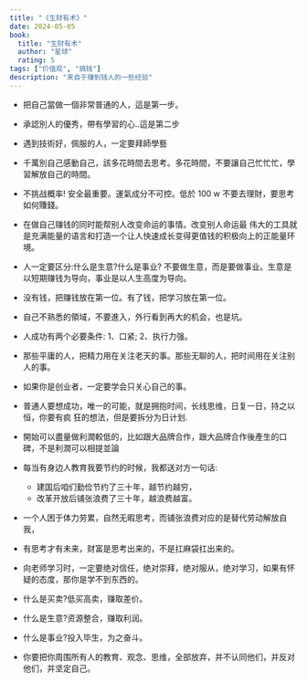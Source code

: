 ```yaml
---
title: "《生财有术》"
date: 2024-05-05
book:
  title: "生财有术"
  author: "星球"
  rating: 5
tags: ["价值观", "搞钱"]
description: "来自于赚到钱人的一些经验"
---
```


- 把自己當做一個非常普通的人，這是第一步。
- 承認別人的優秀，帶有學習的心..這是第二步 

- 遇到技術好，佩服的人，一定要拜師學藝

- 千萬別自己感動自己，該多花時間去思考。多花時間，不要讓自己忙忙忙，學習解放自己的時間。

- 不挑战概率! 安全最重要。運氣成分不可控。低於 100 w 不要去理財，要思考如何賺錢。

- 在做自己赚钱的同时能帮别人改变命运的事情。改变别人命运最 伟大的工具就是充满能量的语言和打造一个让人快速成长变得更值钱的积极向上的正能量环境。

- 人一定要区分:什么是生意?什么是事业? 不要做生意，而是要做事业。生意是以短期赚钱为导向，事业是以人生高度为导向。

- 没有钱，把赚钱放在第一位。有了钱，把学习放在第一位。

- 自己不熟悉的領域，不要進入，外行看到再大的机会，也是坑。

- 人成功有两个必要条件: 1、口紧; 2、执行力强。

- 那些平庸的人，把精力用在关注老天的事。那些无聊的人，把时间用在关注别人的事。

- 如果你是创业者，一定要学会只关心自己的事。

- 普通人要想成功，唯一的可能，就是拥抱时间，长线思维，日复一日，持之以恒，你要有疯 狂的想法，但是要拆分为日计划.

- 開始可以盡量做利潤較低的，比如跟大品牌合作，跟大品牌合作後產生的口碑，不是利潤可以相提並論

- 每当有身边人教育我要节约的时候，我都送对方一句话:
    - 建国后咱们勤俭节约了三十年，越节约越穷，
    - 改革开放后铺张浪费了三十年，越浪费越富。 

- 一个人困于体力劳累，自然无暇思考，而铺张浪费对应的是替代劳动解放自我，

- 有思考才有未来，财富是思考出来的，不是扛麻袋扛出来的。

- 向老师学习时，一定要绝对信任，绝对崇拜，绝对服从，绝对学习，如果有怀疑的态度，那你是学不到东西的。

- 什么是买卖?低买高卖，赚取差价。

- 什么是生意?资源整合，赚取利润。

- 什么是事业?投入毕生，为之奋斗。

- 你要把你周围所有人的教育、观念、思维，全部放弃，并不认同他们，并反对他们，并坚定自己。